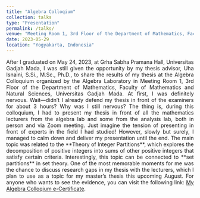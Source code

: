 ```yaml
---
title: "Algebra Colloqium"
collection: talks
type: "Presentation"
permalink: /talks/
venue: "Meeting Room 1, 3rd Floor of the Department of Mathematics, Faculty of Mathematics and Natural Sciences, Universitas Gadjah Mada"
date: 2023-05-29
location: "Yogyakarta, Indonesia"
---
```


<p align=justify>
After I graduated on May 24, 2023, at Grha Sabha Pramana Hall, Universitas Gadjah Mada, I was still given the opportunity by my thesis advisor, Uha Isnaini, S.Si., M.Sc., Ph.D., to share the results of my thesis at the Algebra Colloquium organized by the Algebra Laboratory in Meeting Room 1, 3rd Floor of the Department of Mathematics, Faculty of Mathematics and Natural Sciences, Universitas Gadjah Mada.  At first, I was definitely nervous. Wait—didn’t I already defend my thesis in front of the examiners for about 3 hours? Why was I still nervous? The thing is, during this colloquium, I had to present my thesis in front of all the mathematics lecturers from the algebra lab and some from the analysis lab, both in person and via Zoom meeting. Just imagine the tension of presenting in front of experts in the field I had studied!  However, slowly but surely, I managed to calm down and deliver my presentation until the end. The main topic was related to the **Theory of Integer Partitions**, which explores the decomposition of positive integers into sums of other positive integers that satisfy certain criteria. Interestingly, this topic can be connected to **set partitions** in set theory.  One of the most memorable moments for me was the chance to discuss research gaps in my thesis with the lecturers, which I plan to use as a topic for my master’s thesis this upcoming August. For anyone who wants to see the evidence, you can visit the following link:
<a href="https://agung-aldhi-prastya.github.io/files/Sertifikat Kolokium Aljabar Mei 2023 Agung Aldhi Prastya, S.Mat..pdf" target="_blank">My Algebra Colloqium e-Certificate</a>.
</p>
